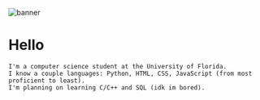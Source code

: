 ![banner](https://github.com/5anti/5anti/assets/80968125/11ce9962-9f6f-427f-baca-536af7bc66b6)

# Hello
```
I'm a computer science student at the University of Florida.
I know a couple languages: Python, HTML, CSS, JavaScript (from most proficient to least).
I'm planning on learning C/C++ and SQL (idk im bored).
```


